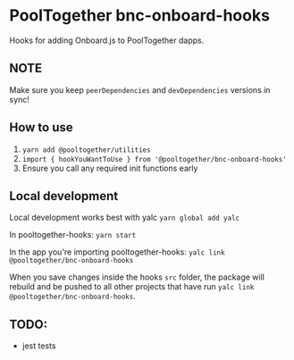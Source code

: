 # PoolTogether bnc-onboard-hooks

Hooks for adding Onboard.js to PoolTogether dapps.

## NOTE

Make sure you keep `peerDependencies` and `devDependencies` versions in sync!

## How to use

1. `yarn add @pooltogether/utilities`
2. `import { hookYouWantToUse } from '@pooltogether/bnc-onboard-hooks'`
3. Ensure you call any required init functions early

## Local development

Local development works best with yalc
`yarn global add yalc`

In pooltogether-hooks:
`yarn start`

In the app you're importing pooltogether-hooks:
`yalc link @pooltogether/bnc-onboard-hooks`

When you save changes inside the hooks `src` folder, the package will rebuild and be pushed to all other projects that have run `yalc link @pooltogether/bnc-onboard-hooks`.

## TODO:

- jest tests
